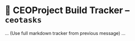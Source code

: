 # 🧭 CEOProject Build Tracker – `ceotasks`
...
(Use full markdown tracker from previous message)
...
